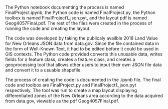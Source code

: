 The Python notebook documenting the process is named FinalProject.ipynb, the Python code is named FinalProject.py, the Python toolbox is named FinalProject1_json.pyt, and the layout pdf is named Geog4057Final.pdf. The rest of the files were created in the process of running the code and creating the layout.

The code was developed by taking the publicaly availble 2018 Land Value for New Orleans JSON data from data.gov. Since the file contained data in the form of Well-Known Text, it had to be edited before it could be used in GIS contexts. The Python code provided converts this unusable data, writes fields for a feature class, creates a feature class, and creates a geoprocessing tool that allows other users to input their own JSON file data and convert it to a usuable shapefile.

The process of creating the code is documented in the .ipynb file. The final code and toolbox are FinalProject.py and FinalProject1_json.pyt respectively. The tool was run to create a map layout displaying differentiated zones of the New Orleans area according to the data acquired from data.gov, viewable as the pdf Geog4057Final.pdf.
